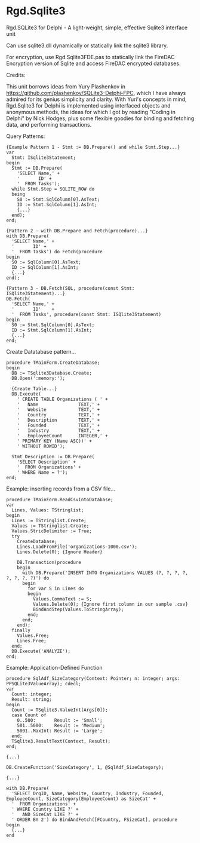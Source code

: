 # Rgd.Sqlite3
Rgd.SQLite3 for Delphi - A light-weight, simple, effective Sqlite3 interface unit

Can use sqlite3.dll dynamically or statically link the sqlite3 library.

For encryption, use Rgd.Sqlite3FDE.pas to statically link the FireDAC Encryption version 
of Sqlite and access FireDAC encrypted databases.

Credits:

This unit borrows ideas from Yury Plashenkov in https://github.com/plashenkov/SQLite3-Delphi-FPC,
which I have always admired for its genius simplicity and clarity.  With Yuri's concepts in mind,
Rgd.Sqlite3 for Delphi is implemented using interfaced objects and anonymous methods, the ideas
for which I got by reading "Coding in Delphi" by Nick Hodges, plus some flexible goodies for
binding and fetching data, and performing transactions.

Query Patterns:

    {Example Pattern 1 - Stmt := DB.Prepare() and while Stmt.Step...}
    var
      Stmt: ISqlite3Statement;
    begin
      Stmt := DB.Prepare(
        'SELECT Name,' +
        '       ID' +
        '  FROM Tasks');
      while Stmt.Step = SQLITE_ROW do
      being
        S0 := Stmt.SqlColumn[0].AsText;
        ID := Stmt.SqlColumn[1].AsInt;
        {...}
      end);
    end;

    {Pattern 2 - with DB.Prepare and Fetch(procedure)...}
    with DB.Prepare(
      'SELECT Name,' +
      '       ID' +
      '  FROM Tasks') do Fetch(procedure
    begin
      S0 := SqlColumn[0].AsText;
      ID := SqlColumn[1].AsInt;
      {...}
    end);

    {Pattern 3 - DB.Fetch(SQL, procedure(const Stmt: ISQlite3Statement)...}
    DB.Fetch(
      'SELECT Name,' +
      '       ID'    +
      '  FROM Tasks', procedure(const Stmt: ISQlite3Statement)
    begin
      S0 := Stmt.SqlColumn[0].AsText;
      ID := Stmt.SqlColumn[1].AsInt;
      {...}
    end;
  
Create Datatabase pattern...
    
    procedure TMainForm.CreateDatabase;
    begin
      DB := TSqlite3Database.Create;
      DB.Open(':memory:');
      
      {Create Table...}
      DB.Execute(
        ' CREATE TABLE Organizations ( ' +
        '   Name               TEXT,' +
        '   Website            TEXT,' +
        '   Country            TEXT,' +
        '   Description        TEXT,' +
        '   Founded            TEXT,' +
        '   Industry           TEXT,' +
        '   EmployeeCount      INTEGER,' +
        ' PRIMARY KEY (Name ASC))' +
        ' WITHOUT ROWID');
    
      Stmt_Description := DB.Prepare(
        'SELECT Description' +
        '  FROM Organizations' +
        ' WHERE Name = ?');
    end;
  
Example: inserting records from a CSV file...

    procedure TMainForm.ReadCsvIntoDatabase;
    var
      Lines, Values: TStringlist;
    begin
      Lines := TStringlist.Create;
      Values := TStringlist.Create;
      Values.StricDelimiter := True;
      try
        CreateDatabase;
        Lines.LoadFromFile('organizations-1000.csv');
        Lines.Delete(0); {Ignore Header}
    
        DB.Transaction(procedure
        begin
          with DB.Prepare('INSERT INTO Organizations VALUES (?, ?, ?, ?, ?, ?, ?, ?)') do
          begin
            for var S in Lines do
            begin
              Values.CommaText := S;
              Values.Delete(0); {Ignore first column in our sample .csv}
              BindAndStep(Values.ToStringArray);
            end;
          end;
        end);
      finally
        Values.Free;
        Lines.Free;
      end;
      DB.Execute('ANALYZE');
    end;

Example: Application-Defined Function

    procedure SqlAdf_SizeCategory(Context: Pointer; n: integer; args: PPSQLite3ValueArray); cdecl;
    var
      Count: integer;
      Result: string;
    begin
      Count := TSqlite3.ValueInt(Args[0]);
      case Count of
        0..500:       Result := 'Small';
        501..5000:    Result := 'Medium';
        5001..MaxInt: Result := 'Large';
      end;
      TSqlite3.ResultText(Context, Result);
    end;

    {...}
    
    DB.CreateFunction('SizeCategory', 1, @SqlAdf_SizeCategory);

    {...}
    
    with DB.Prepare(
      'SELECT OrgID, Name, Website, Country, Industry, Founded, EmployeeCount, SizeCategory(EmployeeCount) as SizeCat' +
      '  FROM Organizations' +
      ' WHERE Country LIKE ?' +
      '   AND SizeCat LIKE ?' +
      ' ORDER BY 2') do BindAndFetch([FCountry, FSizeCat], procedure
    begin
      {...}
    end

